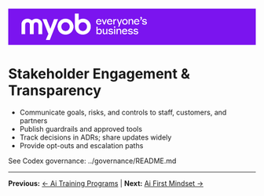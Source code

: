 ![MYOB Banner](../../assets/images/myob-banner.png)

# Stakeholder Engagement & Transparency

- Communicate goals, risks, and controls to staff, customers, and partners
- Publish guardrails and approved tools
- Track decisions in ADRs; share updates widely
- Provide opt-outs and escalation paths

See Codex governance: ../governance/README.md

---

**Previous:** [← Ai Training Programs](ai-training-programs.md) | **Next:** [Ai First Mindset →](ai-first-mindset.md)
